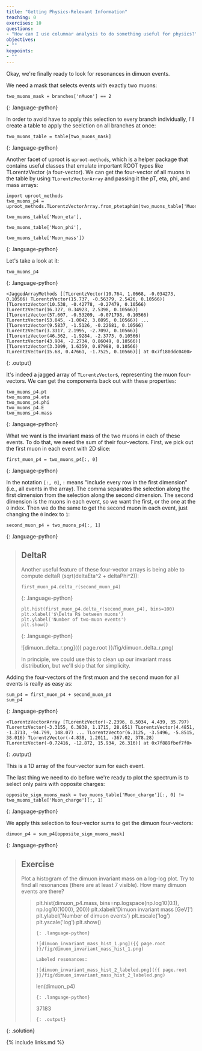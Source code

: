 ```yaml
---
title: "Getting Physics-Relevant Information"
teaching: 0
exercises: 10
questions:
- "How can I use columnar analysis to do something useful for physics?"
objectives:
- ""
keypoints:
- ""
---
```


Okay, we're finally ready to look for resonances in dimuon events.

We need a mask that selects events with exactly two muons:

~~~
two_muons_mask = branches['nMuon'] == 2
~~~
{: .language-python}

In order to avoid have to apply this selection to every branch individually,
I'll create a table to apply the seelction on all branches at once:

~~~
two_muons_table = table[two_muons_mask]
~~~
{: .language-python}

Another facet of uproot is `uproot-methods`, which is a helper package that contains useful classes that emulate important ROOT types like TLorentzVector (a four-vector).
We can get the four-vector of all muons in the table by using `TLorentzVectorArray` and passing it the pT, eta, phi, and mass arrays:

~~~
import uproot_methods
two_muons_p4 = uproot_methods.TLorentzVectorArray.from_ptetaphim(two_muons_table['Muon_pt'],
                                                                 two_muons_table['Muon_eta'],
                                                                 two_muons_table['Muon_phi'],
                                                                 two_muons_table['Muon_mass'])
~~~
{: .language-python}

Let's take a look at it:

~~~
two_muons_p4
~~~
{: .language-python}
~~~
<JaggedArrayMethods [[TLorentzVector(10.764, 1.0668, -0.034273, 0.10566) TLorentzVector(15.737, -0.56379, 2.5426, 0.10566)] [TLorentzVector(10.538, -0.42778, -0.27479, 0.10566) TLorentzVector(16.327, 0.34923, 2.5398, 0.10566)] [TLorentzVector(57.607, -0.53209, -0.071798, 0.10566) TLorentzVector(53.045, -1.0042, 3.0895, 0.10566)] ... [TLorentzVector(9.5837, -1.5126, -0.22681, 0.10566) TLorentzVector(3.3317, 2.1995, -2.7097, 0.10566)] [TLorentzVector(46.362, -1.9284, -2.3773, 0.10566) TLorentzVector(43.904, -2.2734, 0.86049, 0.10566)] [TLorentzVector(3.3099, 1.6359, 0.87988, 0.10566) TLorentzVector(15.68, 0.47661, -1.7525, 0.10566)]] at 0x7f180ddc0400>
~~~
{: .output}

It's indeed a jagged array of `TLorentzVector`s, representing the muon four-vectors.
We can get the components back out with these properties:

~~~
two_muons_p4.pt
two_muons_p4.eta
two_muons_p4.phi
two_muons_p4.E
two_muons_p4.mass
~~~
{: .language-python}

What we want is the invariant mass of the two muons in each of these events.
To do that, we need the sum of their four-vectors.
First, we pick out the first muon in each event with 2D slice:

~~~
first_muon_p4 = two_muons_p4[:, 0]
~~~
{: .language-python}

In the notation `[:, 0]`, `:` means "include every row in the first dimension" (i.e., all events in the array).
The comma separates the selection along the first dimension from the selection along the second dimension.
The second dimension is the muons in each event, so we want the first, or the one at the `0` index.
Then we do the same to get the second muon in each event, just changing the `0` index to `1`:

~~~
second_muon_p4 = two_muons_p4[:, 1]
~~~
{: .language-python}

> ## DeltaR
>
> Another useful feature of these four-vector arrays is being able to compute deltaR (sqrt(deltaEta^2 + deltaPhi^2)):
>
> ~~~
> first_muon_p4.delta_r(second_muon_p4)
> ~~~
> {: .language-python}
>
> ~~~
> plt.hist(first_muon_p4.delta_r(second_muon_p4), bins=100)
> plt.xlabel('$\Delta R$ between muons')
> plt.ylabel('Number of two-muon events')
> plt.show()
> ~~~
> {: .language-python}
>
> ![dimuon_delta_r.png]({{ page.root }}/fig/dimuon_delta_r.png)
>
> In principle, we could use this to clean up our invariant mass distribution, but we'll skip that for simplicity.

Adding the four-vectors of the first muon and the second muon for all events is really as easy as:

~~~
sum_p4 = first_muon_p4 + second_muon_p4
sum_p4
~~~
{: .language-python}
~~~
<TLorentzVectorArray [TLorentzVector(-2.2396, 8.5034, 4.439, 35.797) TLorentzVector(-3.3155, 6.3838, 1.1715, 28.851) TLorentzVector(4.4851, -1.3713, -94.799, 148.07) ... TLorentzVector(6.3125, -3.5496, -5.8515, 38.016) TLorentzVector(-4.838, 1.2011, -367.02, 378.28) TLorentzVector(-0.72416, -12.872, 15.934, 26.316)] at 0x7f889fbef7f0>
~~~
{: .output}

This is a 1D array of the four-vector sum for each event.

The last thing we need to do before we're ready to plot the spectrum is to select only pairs with opposite charges:

~~~
opposite_sign_muons_mask = two_muons_table['Muon_charge'][:, 0] != two_muons_table['Muon_charge'][:, 1]
~~~
{: .language-python}

We apply this selection to four-vector sums to get the dimuon four-vectors:
~~~
dimuon_p4 = sum_p4[opposite_sign_muons_mask]
~~~
{: .language-python}

> ## Exercise
>
> Plot a histogram of the dimuon invariant mass on a log-log plot.
> Try to find all resonances (there are at least 7 visible).
> How many dimuon events are there?
>
> > plt.hist(dimuon_p4.mass, bins=np.logspace(np.log10(0.1), np.log10(1000), 200))
> > plt.xlabel('Dimuon invariant mass [GeV]')
> > plt.ylabel('Number of dimuon events')
> > plt.xscale('log')
> > plt.yscale('log')
> > plt.show()
> > ~~~
> > {: .language-python}
> >
> > ![dimuon_invariant_mass_hist_1.png]({{ page.root }}/fig/dimuon_invariant_mass_hist_1.png)
> >
> > Labeled resonances:
> >
> > ![dimuon_invariant_mass_hist_2_labeled.png]({{ page.root }}/fig/dimuon_invariant_mass_hist_2_labeled.png)
> >
> > ~~~
> > len(dimuon_p4)
> > ~~~
> > {: .language-python}
> > ~~~
> > 37183
> > ~~~
> > {: .output}
{: .solution}

{% include links.md %}
